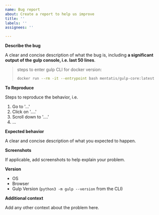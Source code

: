 ```yaml
---
name: Bug report
about: Create a report to help us improve
title: ''
labels: ''
assignees: ''

---
```


**Describe the bug**

A clear and concise description of what the bug is, including **a significant output of the gulp console, i.e. last 50 lines**.

> steps to enter gulp CLI for docker version:
> ~~~bash
> docker run --rm -it --entrypoint bash mentatis/gulp-core:latest
> ~~~

**To Reproduce**

Steps to reproduce the behavior, i.e.

1. Go to '...'
2. Click on '....'
3. Scroll down to '....'
4. ...

**Expected behavior**

A clear and concise description of what you expected to happen.

**Screenshots**

If applicable, add screenshots to help explain your problem.

**Version**

- OS
- Browser
- Gulp Version (`python3 -m gulp --version` from the CLI)

**Additional context**

Add any other context about the problem here.
